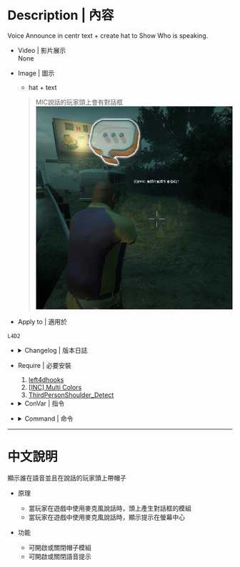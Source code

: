 
# Description | 內容
Voice Announce in centr text + create hat to Show Who is speaking.

* Video | 影片展示
<br/>None

* Image | 圖示
	* hat + text
    > MIC說話的玩家頭上會有對話框
	  <br/>![show_mic_1](image/show_mic_1.jpg)

* Apply to | 適用於
```
L4D2
```

* <details><summary>Changelog | 版本日誌</summary>

	* v1.8 (2022-12-1)
    * Remove voicehook (voicehook is now included with SourceMod 1.11)

	* v1.7
    * Remake Code

	* v1.8
    * [foxhound27's fork](https://forums.alliedmods.net/showpost.php?p=2671963&postcount=7)
</details>

* Require | 必要安裝
	1. [left4dhooks](https://forums.alliedmods.net/showthread.php?t=321696)
	2. [[INC] Multi Colors](https://github.com/fbef0102/L4D1_2-Plugins/releases/tag/Multi-Colors)
	3. [ThirdPersonShoulder_Detect](https://forums.alliedmods.net/showthread.php?p=2529779)

* <details><summary>ConVar | 指令</summary>

	* cfg\sourcemod\show_mic.cfg
    ```php
    // If 1, display hat on player's head if player is speaking
    show_mic_center_hat_enable "1"

    // If 1, display player speaking message in center text
    show_mic_center_text_enable "1"
    ```
</details>

* <details><summary>Command | 命令</summary>

	None
</details>

- - - -
# 中文說明
顯示誰在語音並且在說話的玩家頭上帶帽子

* 原理
    * 當玩家在遊戲中使用麥克風說話時，頭上產生對話框的模組
    * 當玩家在遊戲中使用麥克風說話時，顯示提示在螢幕中心

* 功能
    * 可開啟或關閉帽子模組
    * 可開啟或關閉語音提示